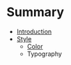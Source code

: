 # Summary

* [Introduction](README.md)
* [Style](style/style.md)
   * [Color](style/color.md)
   * Typography

